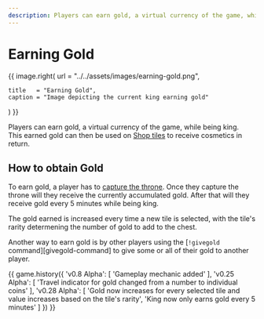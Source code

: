 ```yaml
---
description: Players can earn gold, a virtual currency of the game, while being king.
---
```


# Earning Gold

{{ image.right(
    url = "../../assets/images/earning-gold.png",
    
    title   = "Earning Gold",
    caption = "Image depicting the current king earning gold"
) }}

Players can earn gold, a virtual currency of the game, while being king.  
This earned gold can then be used on [Shop tiles](../twitch-tiles/index.md#available-shop-tiles) to receive cosmetics in return.

## How to obtain Gold

To earn gold, a player has to [capture the throne](attacking-the-king.md). Once they capture the throne will they receive the currently accumulated gold. After that will they receive gold every 5 minutes while being king.

The gold earned is increased every time a new tile is selected, with the tile's rarity determening the number of gold to add to the chest.

Another way to earn gold is by other players using the [`!givegold` command][givegold-command] to give some or all of their gold to another player.

{{ game.history({
    'v0.8 Alpha': [
        'Gameplay mechanic added'
    ],
    'v0.25 Alpha': [
        'Travel indicator for gold changed from a number to individual coins'
    ],
    'v0.28 Alpha': [
        'Gold now increases for every selected tile and value increases based on the tile\'s rarity',
        'King now only earns gold every 5 minutes'
    ]
}) }}
